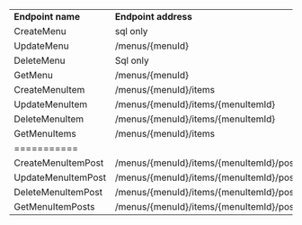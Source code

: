 
 |                    |                                                   |        |     |
 | ------------------ | ------------------------------------------------- | ------ | --- |
 | **Endpoint name**  | **Endpoint address**                              |        |     |
 | CreateMenu         | sql only                                          |        |     |
 | UpdateMenu         | /menus/{menuId}                                   | PATCH  |     |
 | DeleteMenu         | Sql only                                          |        |     |
 | GetMenu            | /menus/{menuId}                                   | GET    |     |
 | CreateMenuItem     | /menus/{menuId}/items                             | POST   |     |
 | UpdateMenuItem     | /menus/{menuId}/items/{menuItemId}                | PATCH  |     |
 | DeleteMenuItem     | /menus/{menuId}/items/{menuItemId}                             | DELETE |     |
 | GetMenuItems       | /menus/{menuId}/items                             | GET    |     |
 | ===========        |                                                   |        |     |
 | CreateMenuItemPost | /menus/{menuId}/items/{menuItemId}/posts          | POST   |     |
 | UpdateMenuItemPost | /menus/{menuId}/items/{menuItemId}/posts/{postId} | PATCH  |     |
 | DeleteMenuItemPost | /menus/{menuId}/items/{menuItemId}/posts/{postId} | DELETE |     |
 | GetMenuItemPosts   | /menus/{menuId}/items/{menuItemId}/posts          | GET    |     |
